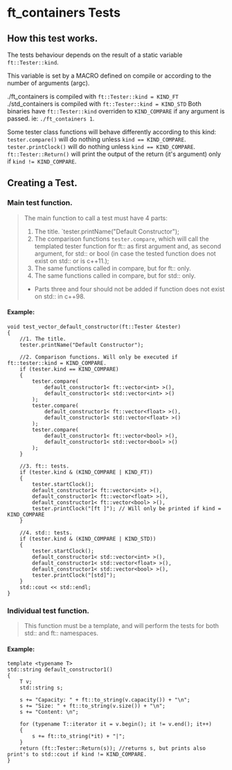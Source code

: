 # ft_containers Tests

## How this test works.
The tests behaviour depends on the result of a static variable `ft::Tester::kind`.

This variable is set by a MACRO defined on compile or according to the number of arguments (argc).

./ft_containers is compiled with `ft::Tester::kind = KIND_FT`
./std_containers is compiled with `ft::Tester::kind = KIND_STD`
Both binaries have `ft::Tester::kind` overriden to `KIND_COMPARE` if any argument is passed. ie: `./ft_containers 1`.

Some tester class functions will behave differently according to this kind:
`tester.compare()` will do nothing unless `kind == KIND_COMPARE`.
`tester.printClock()` will do nothing unless `kind == KIND_COMPARE`.
`ft::Tester::Return()` will print the output of the return (it's argument) only if `kind != KIND_COMPARE`.



## Creating a Test.

### Main test function.
> The main function to call a test must have 4 parts:
> 1. The title. `tester.printName("Default Constructor");
> 2. The comparison functions `tester.compare`, which will call the templated
> tester function for ft:: as first argument and, as second argument,
> for std:: or bool (in case the
> tested function does not exist on std:: or is c++11.);
> 3. The same functions called in compare, but for ft:: only.
> 4. The same functions called in compare, but for std:: only.
> * Parts three and four should not be added if function does not exist on std:: in c++98.

#### Example:

```
void test_vector_default_constructor(ft::Tester &tester)
{
	//1. The title.
	tester.printName("Default Constructor");

	//2. Comparison functions. Will only be executed if ft::tester::kind = KIND_COMPARE.
	if (tester.kind == KIND_COMPARE)
	{
		tester.compare(
			default_constructor1< ft::vector<int> >(),
			default_constructor1< std::vector<int> >()
		);
		tester.compare(
			default_constructor1< ft::vector<float> >(),
			default_constructor1< std::vector<float> >()
		);
		tester.compare(
			default_constructor1< ft::vector<bool> >(),
			default_constructor1< std::vector<bool> >()
		);
	}

	//3. ft:: tests.
	if (tester.kind & (KIND_COMPARE | KIND_FT))
	{
		tester.startClock();
		default_constructor1< ft::vector<int> >(),
		default_constructor1< ft::vector<float> >(),
		default_constructor1< ft::vector<bool> >(),
		tester.printClock("[ft ]"); // Will only be printed if kind = KIND_COMPARE
	}

	//4. std:: tests.
	if (tester.kind & (KIND_COMPARE | KIND_STD))
	{
		tester.startClock();
		default_constructor1< std::vector<int> >(),
		default_constructor1< std::vector<float> >(),
		default_constructor1< std::vector<bool> >(),
		tester.printClock("[std]");
	}
	std::cout << std::endl;
}
```

### Individual test function.
> This function must be a template, and will perform the tests for both std:: and ft:: namespaces.

#### Example:

```
template <typename T>
std::string default_constructor1()
{
	T v;
	std::string s;

	s += "Capacity: " + ft::to_string(v.capacity()) + "\n";
	s += "Size: " + ft::to_string(v.size()) + "\n";
	s += "Content: \n";

	for (typename T::iterator it = v.begin(); it != v.end(); it++)
	{
		s += ft::to_string(*it) + "|";
	}
	return (ft::Tester::Return(s)); //returns s, but prints also print's to std::cout if kind != KIND_COMPARE.
}
```
